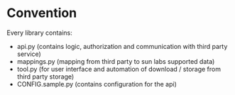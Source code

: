 # Convention

Every library contains:

- api.py (contains logic, authorization and communication with third party service)
- mappings.py (mapping from third party to sun labs supported data)
- tool.py (for user interface and automation of download / storage from third party storage)
- CONFIG.sample.py (contains configuration for the api)